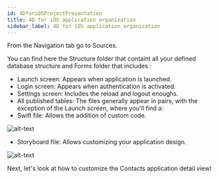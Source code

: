 ```yaml
---
id: 4DforiOSProjectPresentation
title: 4D for iOS application organization
sidebar_label: 4D for iOS application organization
---
```

From the Navigation tab go to Sources.

You can find here the Structure folder that containt all your defined database structure and Forms folder that includes :

- Launch screen: Appears when application is launched.
- Login screen: Appears when authentication is activated.
- Settings screen: Includes the reload and logout enoughs.
- All published tables: The files generally appear in pairs, with the exception of the Launch screen, where you'll find a:
- Swift file: Allows the addition of custom code.

![alt-text](assets/OpenYourProjectWithXcode/swift-file-Xcode-4D-for-iOS.png)

- Storyboard file: Allows customizing your application design.

![alt-text](assets/OpenYourProjectWithXcode/storyboard-file-Xcode-4D-for-iOS.png)

Next, let's look at how to customize the Contacts application detail view!
